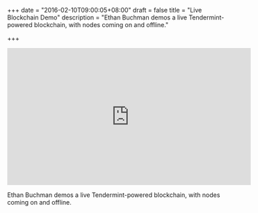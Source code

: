 +++
date = "2016-02-10T09:00:05+08:00"
draft = false
title = "Live Blockchain Demo"
description = "Ethan Buchman demos a live Tendermint-powered blockchain, with nodes coming on and offline."

+++

<iframe class="iframe-video" width="560" height="315" src="https://www.youtube.com/embed/9krAQzN6tbc?start=1952" frameborder="0" allowfullscreen></iframe>

<p>Ethan Buchman demos a live Tendermint-powered blockchain, with nodes coming on and offline.</p>

